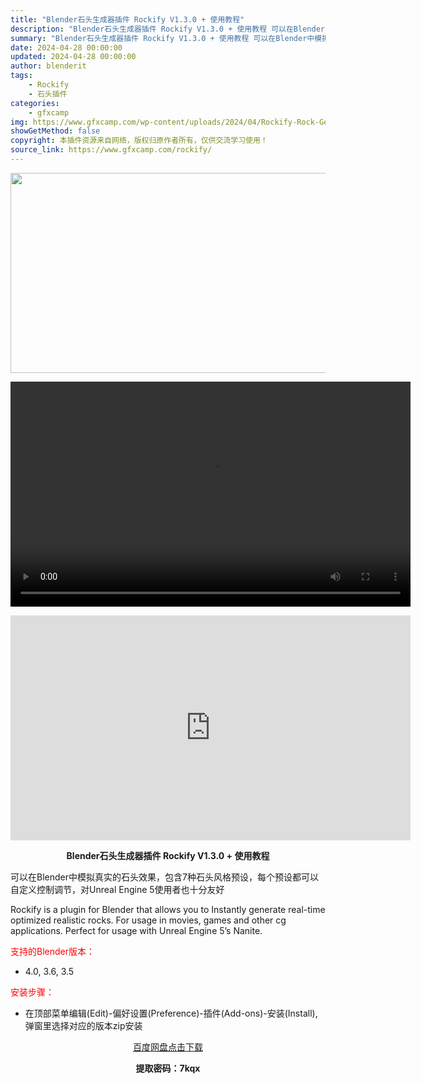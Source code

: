 ```yaml
---
title: "Blender石头生成器插件 Rockify V1.3.0 + 使用教程"
description: "Blender石头生成器插件 Rockify V1.3.0 + 使用教程 可以在Blender中模拟真实的石头效果，包含7种石头风格预设，每个预设都可以自定义控制调节，对Unreal Engine 5..."
summary: "Blender石头生成器插件 Rockify V1.3.0 + 使用教程 可以在Blender中模拟真实的石头效果，包含7种石头风格预设，每个预设都可以自定义控制调节，对Unreal Engine 5..."
date: 2024-04-28 00:00:00
updated: 2024-04-28 00:00:00
author: blenderit
tags: 
    - Rockify
    - 石头插件
categories:
    - gfxcamp
img: https://www.gfxcamp.com/wp-content/uploads/2024/04/Rockify-Rock-Generator-Plugin-For-Blender.jpg
showGetMethod: false
copyright: 本插件资源来自网络，版权归原作者所有，仅供交流学习使用！
source_link: https://www.gfxcamp.com/rockify/
---
```

<div><p><img decoding="async" class="aligncenter size-full wp-image-121156" src="https://www.gfxcamp.com/wp-content/uploads/2024/04/Rockify-Rock-Generator-Plugin-For-Blender.jpg" data-src="https://www.gfxcamp.com/wp-content/uploads/2024/04/Rockify-Rock-Generator-Plugin-For-Blender.jpg" alt="" width="640" height="320" data-srcset="https://www.gfxcamp.com/wp-content/uploads/2024/04/Rockify-Rock-Generator-Plugin-For-Blender.jpg 640w, https://www.gfxcamp.com/wp-content/uploads/2024/04/Rockify-Rock-Generator-Plugin-For-Blender-150x75.jpg 150w" data-sizes="(max-width: 640px) 100vw, 640px"><br>
</p><center><div style="width: 640px;" class="wp-video"><!--[if lt IE 9]><script>document.createElement('video');</script><![endif]-->
<video class="wp-video-shortcode" id="video-121155-1" width="640" height="360" preload="true" controls="controls"><source type="video/mp4" src="http://cloud.video.taobao.com/play/u/null/p/1/e/6/t/1/460227866844.mp4?_=1"></source><a href="http://cloud.video.taobao.com/play/u/null/p/1/e/6/t/1/460227866844.mp4">http://cloud.video.taobao.com/play/u/null/p/1/e/6/t/1/460227866844.mp4</a></video></div></center><p style="text-align: center;"><iframe loading="lazy" src="https://player.youku.com/embed/XNjM4NjE2MTgwNA==" width="640" height="360" frameborder="0" allowfullscreen="allowfullscreen" data-mce-fragment="1"></iframe></p><p style="text-align: center;"><strong>Blender石头生成器插件 Rockify V1.3.0 + 使用教程</strong></p><p>可以在Blender中模拟真实的石头效果，包含7种石头风格预设，每个预设都可以自定义控制调节，对Unreal Engine 5使用者也十分友好</p><p>Rockify is a plugin for Blender that allows you to Instantly generate real-time optimized realistic rocks. For usage in movies, games and other cg applications. Perfect for usage with Unreal Engine 5’s Nanite.</p><p style="text-align: left;"><span style="color: #ff0000;">支持的Blender版本：</span></p><ul>
<li style="text-align: left;">4.0, 3.6, 3.5</li>
</ul><p><span style="color: #ff0000;">安装步骤：</span></p><ul>
<li>在顶部菜单编辑(Edit)-偏好设置(Preference)-插件(Add-ons)-安装(Install),弹窗里选择对应的版本zip安装</li>
</ul><p style="text-align: center;"><a class="maxbutton-3 maxbutton maxbutton-baidu" target="_blank" rel="noopener" href="https://pan.baidu.com/s/1akp3YCZwTS6sWcxVfIhDLQ?pwd=7kqx"><span class="mb-text">百度网盘点击下载</span></a></p><p style="text-align: center;"><strong>提取密码：7kqx</strong></p></div>